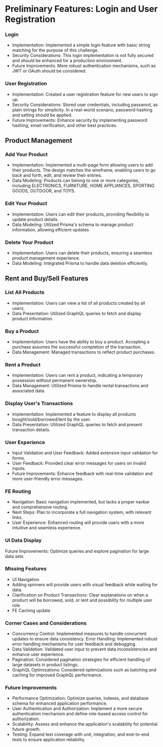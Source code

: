 # Preliminary Features: Login and User Registration

### Login

- Implementation: Implemented a simple login feature with basic string matching for the purpose of this challenge.
- Security Considerations: This login implementation is not fully secured and should be enhanced for a production environment.
- Future Improvements: More robust authentication mechanisms, such as JWT or OAuth should be considered.

### User Registration

- Implementation: Created a user registration feature for new users to sign up.
- Security Considerations: Stored user credentials, including password, as plain strings for simplicity. In a real-world scenario, password hashing and salting should be applied.
- Future Improvements: Enhance security by implementing password hashing, email verification, and other best practices.

## Product Management

### Add Your Product

- Implementation: Implemented a multi-page form allowing users to add their products. The design matches the wireframe, enabling users to go back and forth, edit, and review their entries.
- Data Modeling: Products can belong to one or more categories, including ELECTRONICS, FURNITURE, HOME APPLIANCES, SPORTING GOODS, OUTDOOR, and TOYS.

### Edit Your Product

- Implementation: Users can edit their products, providing flexibility to update product details.
- Data Modeling: Utilized Prisma's schema to manage product information, allowing efficient updates.

### Delete Your Product

- Implementation: Users can delete their products, ensuring a seamless product management experience.
- Data Modeling: Integrated Prisma to handle data deletion efficiently.

## Rent and Buy/Sell Features

### List All Products

- Implementation: Users can view a list of all products created by all users.
- Data Presentation: Utilized GraphQL queries to fetch and display product information.

### Buy a Product

- Implementation: Users have the ability to buy a product. Accepting a purchase assumes the successful completion of the transaction.
- Data Management: Managed transactions to reflect product purchases.

### Rent a Product

- Implementation: Users can rent a product, indicating a temporary possession without permanent ownership.
- Data Management: Utilized Prisma to handle rental transactions and associated data.

### Display User's Transactions

- Implementation: Implemented a feature to display all products bought/sold/borrowed/lent by the user.
- Data Presentation: Utilized GraphQL queries to fetch and present transaction details.

### User Experience

- Input Validation and User Feedback: Added extensive input validation for forms.
- User Feedback: Provided clear error messages for users on invalid inputs.
- Future Improvements: Enhance feedback with real-time validation and more user-friendly error messages.

### FE Routing

- Navigation: Basic navigation implemented, but lacks a proper navbar and comprehensive routing.
- Next Steps: Plan to incorporate a full navigation system, with relevant links.
- User Experience: Enhanced routing will provide users with a more intuitive and seamless experience.

### UI Data Display

Future Improvements: Optimize queries and explore pagination for large data sets

### Missing Features

- UI Navigation
- Adding spinners will provide users with visual feedback while waiting for data.
- Clarification on Product Transactions: Clear explanations on when a product will be borrowed, sold, or lent and possibility for multiple user role
- FE Caching update

### Corner Cases and Considerations

- Concurrency Control: Implemented measures to handle concurrent updates to ensure data consistency.
  Error Handling: Implemented robust error handling mechanisms for user feedback and debugging.
- Data Validation: Validated user input to prevent data inconsistencies and enhance user experience.
- Pagination: Considered pagination strategies for efficient handling of large datasets in product listings.
- GraphQL Optimizations: Considered optimizations such as batching and caching for improved GraphQL performance.

### Future Improvements

- Performance Optimization: Optimize queries, indexes, and database schema for enhanced application performance.
- User Authentication and Authorization: Implement a more secure authentication mechanism and define role-based access control for authorization.
- Scalability: Assess and enhance the application's scalability for potential future growth.
- Testing: Expand test coverage with unit, integration, and end-to-end tests to ensure application reliability.
